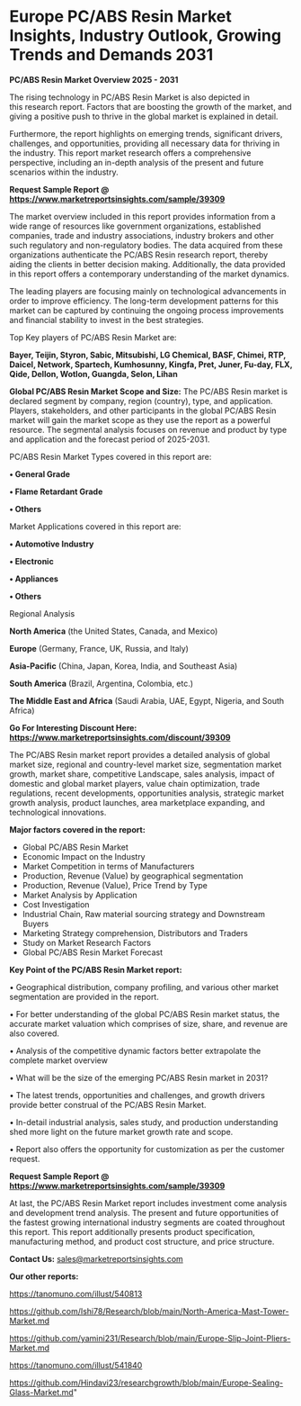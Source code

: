 # Europe PC/ABS Resin Market Insights, Industry Outlook, Growing Trends and Demands 2031

<Strong> PC/ABS Resin Market Overview 2025 - 2031</strong>

The rising technology in PC/ABS Resin Market is also depicted in this research report. Factors that are boosting the growth of the market, and giving a positive push to thrive in the global market is explained in detail.

Furthermore, the report highlights on emerging trends, significant drivers, challenges, and opportunities, providing all necessary data for thriving in the industry. This report market research offers a comprehensive perspective, including an in-depth analysis of the present and future scenarios within the industry.

<strong>Request Sample Report @ <a href=https://www.marketreportsinsights.com/sample/39309>https://www.marketreportsinsights.com/sample/39309</a></strong>

The market overview included in this report provides information from a wide range of resources like government organizations, established companies, trade and industry associations, industry brokers and other such regulatory and non-regulatory bodies. The data acquired from these organizations authenticate the PC/ABS Resin research report, thereby aiding the clients in better decision making. Additionally, the data provided in this report offers a contemporary understanding of the market dynamics.

The leading players are focusing mainly on technological advancements in order to improve efficiency. The long-term development patterns for this market can be captured by continuing the ongoing process improvements and financial stability to invest in the best strategies.

Top Key players of PC/ABS Resin Market are:

<strong>Bayer, Teijin, Styron, Sabic, Mitsubishi, LG Chemical, BASF, Chimei, RTP, Daicel, Network, Spartech, Kumhosunny, Kingfa, Pret, Juner, Fu-day, FLX, Qide, Dellon, Wotlon, Guangda, Selon, Lihan</strong>

<strong><b>Global PC/ABS Resin Market Scope and Size:</b></strong>
The PC/ABS Resin market is declared segment by company, region (country), type, and application. Players, stakeholders, and other participants in the global PC/ABS Resin market will gain the market scope as they use the report as a powerful resource. The segmental analysis focuses on revenue and product by type and application and the forecast period of 2025-2031.

PC/ABS Resin Market Types covered in this report are:

<strong>•  General Grade

•  Flame Retardant Grade

•  Others</strong>

Market Applications covered in this report are:

<strong>•  Automotive Industry

•  Electronic

•  Appliances

•  Others</strong> 

Regional Analysis

<strong>North America</strong> (the United States, Canada, and Mexico)

<strong>Europe</strong> (Germany, France, UK, Russia, and Italy)

<strong>Asia-Pacific</strong> (China, Japan, Korea, India, and Southeast Asia)

<strong>South America</strong> (Brazil, Argentina, Colombia, etc.)

<strong>The Middle East and Africa</strong> (Saudi Arabia, UAE, Egypt, Nigeria, and South Africa)

<strong>Go For Interesting Discount Here: <a href=https://www.marketreportsinsights.com/discount/39309>https://www.marketreportsinsights.com/discount/39309</a></strong>

The PC/ABS Resin market report provides a detailed analysis of global market size, regional and country-level market size, segmentation market growth, market share, competitive Landscape, sales analysis, impact of domestic and global market players, value chain optimization, trade regulations, recent developments, opportunities analysis, strategic market growth analysis, product launches, area marketplace expanding, and technological innovations.

<strong><b>Major factors covered in the report:</b></strong>
<ul>
  <li>Global PC/ABS Resin Market </li>
  <li>Economic Impact on the Industry</li>
  <li>Market Competition in terms of Manufacturers</li>
  <li>Production, Revenue (Value) by geographical segmentation</li>
  <li>Production, Revenue (Value), Price Trend by Type</li>
  <li>Market Analysis by Application</li>
  <li>Cost Investigation</li>
  <li>Industrial Chain, Raw material sourcing strategy and Downstream Buyers</li>
  <li>Marketing Strategy comprehension, Distributors and Traders</li>
  <li>Study on Market Research Factors</li>
  <li>Global PC/ABS Resin Market Forecast</li>
</ul>

<strong><b>Key Point of the PC/ABS Resin Market report:</b></strong>

• Geographical distribution, company profiling, and various other market segmentation are provided in the report.

• For better understanding of the global PC/ABS Resin market status, the accurate market valuation which comprises of size, share, and revenue are also covered.

• Analysis of the competitive dynamic factors better extrapolate the complete market overview

• What will be the size of the emerging PC/ABS Resin market in 2031?

• The latest trends, opportunities and challenges, and growth drivers provide better construal of the PC/ABS Resin Market.

• In-detail industrial analysis, sales study, and production understanding shed more light on the future market growth rate and scope.

• Report also offers the opportunity for customization as per the customer request.

<strong>Request Sample Report @ <a href=https://www.marketreportsinsights.com/sample/39309>https://www.marketreportsinsights.com/sample/39309</a></strong>

At last, the PC/ABS Resin Market report includes investment come analysis and development trend analysis. The present and future opportunities of the fastest growing international industry segments are coated throughout this report. This report additionally presents product specification, manufacturing method, and product cost structure, and price structure.

<strong>Contact Us:</strong>
sales@marketreportsinsights.com

<strong>Our other reports:</strong>

<a href=https://tanomuno.com/illust/540813>https://tanomuno.com/illust/540813</a>

<a href=https://github.com/Ishi78/Research/blob/main/North-America-Mast-Tower-Market.md>https://github.com/Ishi78/Research/blob/main/North-America-Mast-Tower-Market.md</a>

<a href=https://github.com/yamini231/Research/blob/main/Europe-Slip-Joint-Pliers-Market.md>https://github.com/yamini231/Research/blob/main/Europe-Slip-Joint-Pliers-Market.md</a>

<a href=https://tanomuno.com/illust/541840>https://tanomuno.com/illust/541840</a>

<a href=https://github.com/Hindavi23/researchgrowth/blob/main/Europe-Sealing-Glass-Market.md>https://github.com/Hindavi23/researchgrowth/blob/main/Europe-Sealing-Glass-Market.md</a>"
